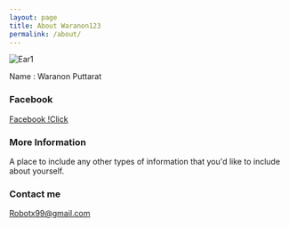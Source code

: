 ```yaml
---
layout: page
title: About Waranon123       
permalink: /about/
---
```


![Ear1](https://scontent.fbkk14-1.fna.fbcdn.net/v/t1.0-1/c0.44.160.160/p160x160/19665121_1399765030116654_1780132445592601078_n.jpg?oh=0b86f13ec13a13b2a69b429a19917ade&oe=5A5313D7)

Name : Waranon Puttarat
### Facebook 
[Facebook !Click](https://www.facebook.com/EarthPuttarat)

### More Information

A place to include any other types of information that you'd like to include about yourself.

### Contact me

[Robotx99@gmail.com](mailto:robotx99@gmail.com)

